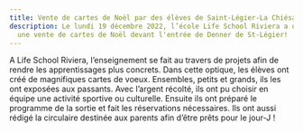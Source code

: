 ```yaml
---
title: Vente de cartes de Noël par des élèves de Saint-Légier-La Chiésaz
description: Le lundi 19 décembre 2022, l’école Life School Riviera a organisé
  une vente de cartes de Noël devant l'entrée de Denner de St-Légier!
---
```

A Life School Riviera, l’enseignement se fait au travers de projets afin de rendre les apprentissages plus concrets. Dans cette optique, les élèves ont créé de magnifiques cartes de voeux. Ensembles, petits et grands, ils les ont exposées aux passants. Avec l’argent récolté, ils ont pu choisir en équipe une activité sportive ou culturelle. Ensuite ils ont préparé le programme de la sortie et fait les réservations nécessaires. Ils ont aussi rédigé la circulaire destinée aux parents afin d’être prêts pour le jour-J ! 

